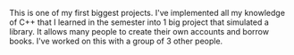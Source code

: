 This is one of my first biggest projects.
I've implemented all my knowledge of C++ that I learned in the semester into 1 big project that simulated a library. It allows many people to create their own accounts and borrow books.
I've worked on this with a group of 3 other people.
